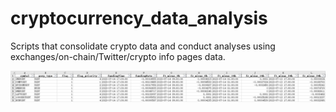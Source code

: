 # cryptocurrency_data_analysis
Scripts that consolidate crypto data and conduct analyses using exchanges/on-chain/Twitter/crypto info pages data. 


![Binance Negative Funding Rate Tool](/pics/monitor_binance_negative_funding_rate.jpg)
